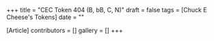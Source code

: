 +++
title = "CEC Token 404 (B, bB, C, N)"
draft = false
tags = [Chuck E Cheese's Tokens]
date = ""

[Article]
contributors = []
gallery = []
+++